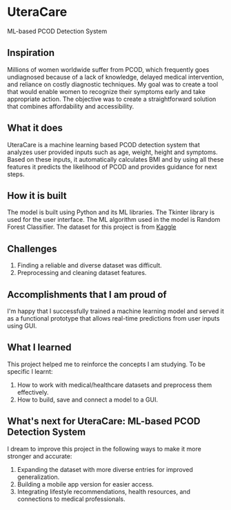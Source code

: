# UteraCare
ML-based PCOD Detection System

## Inspiration

Millions of women worldwide suffer from PCOD, which frequently goes undiagnosed because of a lack of knowledge, delayed medical intervention, and reliance on costly diagnostic techniques. My goal was to create a tool that would enable women to recognize their symptoms early and take appropriate action. The objective was to create a straightforward solution that combines affordability and accessibility.

## What it does

UteraCare is a machine learning based PCOD detection system that analyzes user provided inputs such as age, weight, height and symptoms. Based on these inputs, it automatically calculates BMI and by using all these features it predicts the likelihood of PCOD and provides guidance for next steps.

## How it is built

The model is built using Python and its ML libraries. The Tkinter library is used for the user interface. The ML algorithm used in the model is Random Forest Classifier. The dataset for this project is from [Kaggle](https://www.kaggle.com/datasets/manasrai1406/menstrual-health-and-pcod-risk-detection-dataset) 

## Challenges

1. Finding a reliable and diverse dataset was difficult.
2. Preprocessing and cleaning dataset features.

## Accomplishments that I am proud of

I'm happy that I successfully trained a machine learning model and served it as a functional prototype that allows real-time predictions from user inputs using GUI.

## What I learned

This project helped me to reinforce the concepts I am studying. To be specific I learnt:
1. How to work with medical/healthcare datasets and preprocess them effectively.
2. How to build, save and connect a model to a GUI.

## What's next for UteraCare: ML-based PCOD Detection System

I dream to improve this project in the following ways to make it more stronger and accurate:

1. Expanding the dataset with more diverse entries for improved generalization.
2. Building a mobile app version for easier access.
3. Integrating lifestyle recommendations, health resources, and connections to medical professionals.
